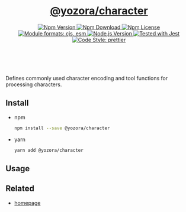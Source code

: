 <header>
  <h1 align="center">
    <a href="https://github.com/yozorajs/yozora/tree/v2.3.11/packages/character#readme">@yozora/character</a>
  </h1>
  <div align="center">
    <a href="https://www.npmjs.com/package/@yozora/character">
      <img
        alt="Npm Version"
        src="https://img.shields.io/npm/v/@yozora/character.svg"
      />
    </a>
    <a href="https://www.npmjs.com/package/@yozora/character">
      <img
        alt="Npm Download"
        src="https://img.shields.io/npm/dm/@yozora/character.svg"
      />
    </a>
    <a href="https://www.npmjs.com/package/@yozora/character">
      <img
        alt="Npm License"
        src="https://img.shields.io/npm/l/@yozora/character.svg"
      />
    </a>
    <a href="#install">
      <img
        alt="Module formats: cjs, esm"
        src="https://img.shields.io/badge/module_formats-cjs%2C%20esm-green.svg"
      />
    </a>
    <a href="https://github.com/nodejs/node">
      <img
        alt="Node.js Version"
        src="https://img.shields.io/node/v/@yozora/character"
      />
    </a>
    <a href="https://github.com/facebook/jest">
      <img
        alt="Tested with Jest"
        src="https://img.shields.io/badge/tested_with-jest-9c465e.svg"
      />
    </a>
    <a href="https://github.com/prettier/prettier">
      <img
        alt="Code Style: prettier"
        src="https://img.shields.io/badge/code_style-prettier-ff69b4.svg?style=flat-square"
      />
    </a>
  </div>
</header>
<br/>

Defines commonly used character encoding and tool functions for processing characters.

## Install

- npm

  ```bash
  npm install --save @yozora/character
  ```

- yarn

  ```bash
  yarn add @yozora/character
  ```

## Usage

## Related

- [homepage][]

[homepage]: https://github.com/yozorajs/yozora/tree/v2.3.11/packages/character#readme
